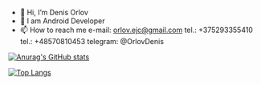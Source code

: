 - 👋 Hi, I’m Denis Orlov
- 🌱 I am Android Developer
- 📫 How to reach me 
    e-mail: orlov.ejc@gmail.com
    tel.: +375293355410
    tel.: +48570810453
    telegram: @OrlovDenis



[![Anurag's GitHub stats](https://github-readme-stats.vercel.app/api?username=vedvolro)](https://github.com/anuraghazra/github-readme-stats)

[![Top Langs](https://github-readme-stats.vercel.app/api/top-langs/?username=vedvolro)](https://github.com/anuraghazra/github-readme-stats)


<!--
**DenisOlrov/DenisOlrov** is a ✨ _special_ ✨ repository because its `README.md` (this file) appears on your GitHub profile.

Here are some ideas to get you started:

- 🔭 I’m currently working on ...
- 🌱 I’m currently learning ...
- 👯 I’m looking to collaborate on ...
- 🤔 I’m looking for help with ...
- 💬 Ask me about ...
- 📫 How to reach me: ...
- 😄 Pronouns: ...
- ⚡ Fun fact: ...
-->
